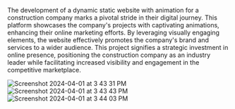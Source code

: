 The development of a dynamic static website with animation for a construction company marks a pivotal stride in their digital journey. This platform showcases the company's projects with captivating animations, enhancing their online marketing efforts. By leveraging visually engaging elements, the website effectively promotes the company's brand and services to a wider audience. This project signifies a strategic investment in online presence, positioning the construction company as an industry leader while facilitating increased visibility and engagement in the competitive marketplace.


![Screenshot 2024-04-01 at 3 43 31 PM](https://github.com/NisargPatelDev/Arthin/assets/80249414/6efac27c-c3a3-4b95-b6df-bb34ab77eebc)
![Screenshot 2024-04-01 at 3 43 43 PM](https://github.com/NisargPatelDev/Arthin/assets/80249414/8c334644-cc80-4798-b9bf-5bc9e27a3bc2)
![Screenshot 2024-04-01 at 3 44 03 PM](https://github.com/NisargPatelDev/Arthin/assets/80249414/78590f3e-a65a-4d71-9609-6b99ef3f3e90)
